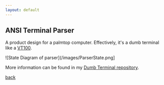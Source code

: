 ```yaml
---
layout: default
---
```


## ANSI Terminal Parser

A product design for a palmtop computer. Effectively, it's a dumb terminal like a [VT100](https://en.wikipedia.org/wiki/VT100).

![State Diagram of parser](/images/ParserState.png]

More information can be found in my [Dumb Terminal repository](https://github.com/bbenchoff/Dumb-Badge).

[back](./)